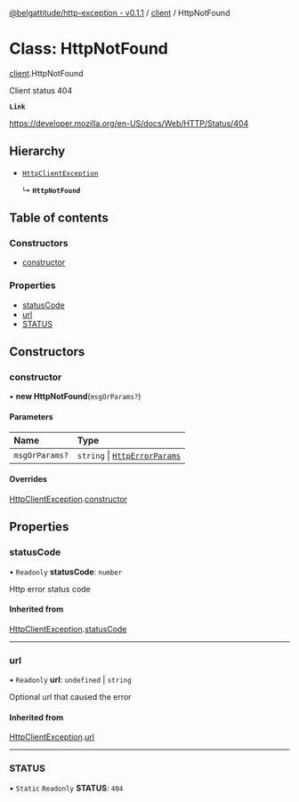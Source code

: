 [@belgattitude/http-exception - v0.1.1](../README.md) / [client](../modules/client.md) / HttpNotFound

# Class: HttpNotFound

[client](../modules/client.md).HttpNotFound

Client status 404

**`Link`**

https://developer.mozilla.org/en-US/docs/Web/HTTP/Status/404

## Hierarchy

- [`HttpClientException`](base.HttpClientException.md)

  ↳ **`HttpNotFound`**

## Table of contents

### Constructors

- [constructor](client.HttpNotFound.md#constructor)

### Properties

- [statusCode](client.HttpNotFound.md#statuscode)
- [url](client.HttpNotFound.md#url)
- [STATUS](client.HttpNotFound.md#status)

## Constructors

### constructor

• **new HttpNotFound**(`msgOrParams?`)

#### Parameters

| Name           | Type                                                                 |
| :------------- | :------------------------------------------------------------------- |
| `msgOrParams?` | `string` \| [`HttpErrorParams`](../modules/types.md#httperrorparams) |

#### Overrides

[HttpClientException](base.HttpClientException.md).[constructor](base.HttpClientException.md#constructor)

## Properties

### statusCode

• `Readonly` **statusCode**: `number`

Http error status code

#### Inherited from

[HttpClientException](base.HttpClientException.md).[statusCode](base.HttpClientException.md#statuscode)

---

### url

• `Readonly` **url**: `undefined` \| `string`

Optional url that caused the error

#### Inherited from

[HttpClientException](base.HttpClientException.md).[url](base.HttpClientException.md#url)

---

### STATUS

▪ `Static` `Readonly` **STATUS**: `404`
